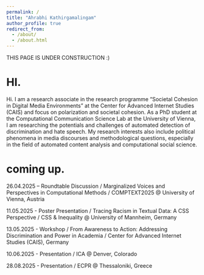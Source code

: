 ```yaml
---
permalink: /
title: "Ahrabhi Kathirgamalingam"
author_profile: true
redirect_from: 
  - /about/
  - /about.html
---
```


THIS PAGE IS UNDER CONSTRUCTION :)

HI.
======
Hi. I am a research associate in the research programme “Societal Cohesion in Digital Media Environments” at the Center for Advanced Internet Studies (CAIS) and focus on polarization and societal cohesion. As a PhD student at the Computational Communication Science Lab at the University of Vienna, I am researching the potentials and challenges of automated detection of discrimination and hate speech. My research interests also include political phenomena in media discourses and methodological questions, especially in the field of automated content analysis and computational social science. 

coming up.
======
26.04.2025 – Roundtable Discussion / Marginalized Voices and Perspectives in Computational Methods / COMPTEXT2025 @ University of Vienna, Austria

11.05.2025 - Poster Presentation / Tracing Racism in Textual Data: A CSS Perspective / CSS & Inequality @ University of Mannheim, Germany

13.05.2025 - Workshop / From Awareness to Action: Addressing Discrimination and Power in Academia / Center for Advanced Internet Studies (CAIS), Germany

10.06.2025 - Presentation / ICA @ Denver, Colorado

28.08.2025 - Presentation / ECPR  @ Thessaloniki, Greece


